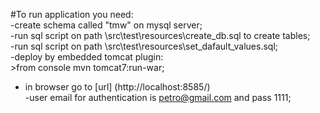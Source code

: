 #To run application you need:<br />
-create schema called "tmw" on mysql server;<br />
-run sql script on path \src\test\resources\create_db.sql to create tables;<br />
-run sql script on path \src\test\resources\set_dafault_values.sql;<br />
-deploy by embedded tomcat plugin:<br />
    >from console mvn tomcat7:run-war;<br />
- in browser go to [url] (http://localhost:8585/)<br />
-user email for authentication is petro@gmail.com and pass 1111;<br />




		

